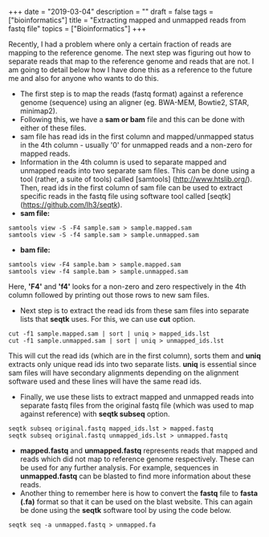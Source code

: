 +++
date = "2019-03-04"
description = ""
draft = false
tags = ["bioinformatics"]
title = "Extracting mapped and unmapped reads from fastq file"
topics = ["Bioinformatics"]
+++


Recently, I had a problem where only a certain fraction of reads are mapping to the reference genome. The next step was figuring out how to separate reads that map to the reference genome and reads that are not. I am going to detail below how I have done this as a reference to the future me and also for anyone who wants to do this.

* The first step is to map the reads (fastq format) against a reference genome (sequence) using an aligner (eg. BWA-MEM, Bowtie2, STAR, minimap2).
* Following this, we have a **sam or bam** file and this can be done with either of these files.
* sam file has read ids in the first column and mapped/unmapped status in the 4th column - usually '0' for unmapped reads and a non-zero for mapped reads.
* Information in the 4th column is used to separate mapped and unmapped reads into two separate sam files. This can be done using a tool (rather, a suite of tools) called [samtools] (http://www.htslib.org/). Then, read ids in the first column of sam file can be used to extract specific reads in the fastq file using software tool called [seqtk] (https://github.com/lh3/seqtk).
* **sam file:** 

```console
samtools view -S -F4 sample.sam > sample.mapped.sam
samtools view -S -f4 sample.sam > sample.unmapped.sam
```
* **bam file:** 

```console
samtools view -F4 sample.bam > sample.mapped.sam
samtools view -f4 sample.bam > sample.unmapped.sam
```
Here, **'F4'** and **'f4'** looks for a non-zero and zero respectively in the 4th column followed by printing out those rows to new sam files.

* Next step is to extract the read ids from these sam files into separate lists that **seqtk** uses. For this, we can use **cut** option.

```console
cut -f1 sample.mapped.sam | sort | uniq > mapped_ids.lst
cut -f1 sample.unmapped.sam | sort | uniq > unmapped_ids.lst
```
This will cut the read ids (which are in the first column), sorts them and **uniq** extracts only unique read ids into two separate lists. **uniq** is essential since sam files will have secondary alignments depending on the alignment software used and these lines will have the same read ids. 

* Finally, we use these lists to extract mapped and unmapped reads into separate fastq files from the original fastq file (which was used to map against reference) with **seqtk subseq** option.

```console
seqtk subseq original.fastq mapped_ids.lst > mapped.fastq
seqtk subseq original.fastq unmapped_ids.lst > unmapped.fastq
```

* **mapped.fastq** and **unmapped.fastq** represents reads that mapped and reads which did not map to reference genome respectively. These can be used for any further analysis. For example, sequences in **unmapped.fastq** can be blasted to find more information about these reads.
* Another thing to remember here is how to convert the **fastq** file to **fasta (.fa)** format so that it can be used on the blast website. This can again be done using the **seqtk** software tool by using the code below.

```console
seqtk seq -a unmapped.fastq > unmapped.fa
```
